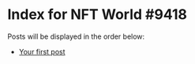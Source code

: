 # Index for NFT World #9418
Posts will be displayed in the order below:

- [Your first post](./001-first.md)

